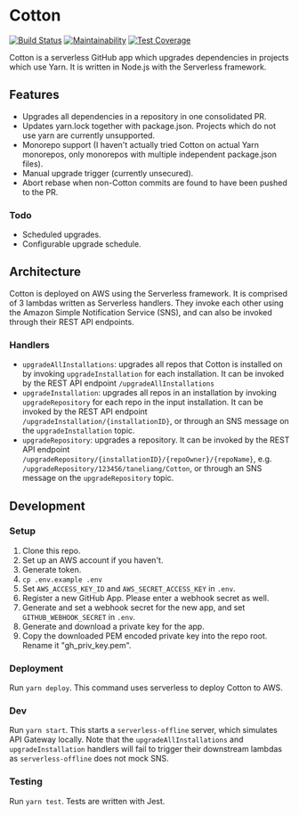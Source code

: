 # Cotton

[![Build Status](https://travis-ci.org/taneliang/Cotton.svg?branch=master)](https://travis-ci.org/taneliang/Cotton)
[![Maintainability](https://api.codeclimate.com/v1/badges/2bf75602f99c176b6456/maintainability)](https://codeclimate.com/github/taneliang/Cotton/maintainability)
[![Test Coverage](https://api.codeclimate.com/v1/badges/2bf75602f99c176b6456/test_coverage)](https://codeclimate.com/github/taneliang/Cotton/test_coverage)

Cotton is a serverless GitHub app which upgrades dependencies in projects which use Yarn. It is written in Node.js with the Serverless framework.

## Features

- Upgrades all dependencies in a repository in one consolidated PR.
- Updates yarn.lock together with package.json. Projects which do not use yarn are currently unsupported.
- Monorepo support (I haven't actually tried Cotton on actual Yarn monorepos, only monorepos with multiple independent package.json files).
- Manual upgrade trigger (currently unsecured).
- Abort rebase when non-Cotton commits are found to have been pushed to the PR.

### Todo

- Scheduled upgrades.
- Configurable upgrade schedule.

## Architecture

Cotton is deployed on AWS using the Serverless framework. It is comprised of 3 lambdas written as Serverless handlers. They invoke each other using the Amazon Simple Notification Service (SNS), and can also be invoked through their REST API endpoints.

### Handlers

- `upgradeAllInstallations`: upgrades all repos that Cotton is installed on by invoking `upgradeInstallation` for each installation. It can be invoked by the REST API endpoint `/upgradeAllInstallations`
- `upgradeInstallation`: upgrades all repos in an installation by invoking `upgradeRepository` for each repo in the input installation. It can be invoked by the REST API endpoint `/upgradeInstallation/{installationID}`, or through an SNS message on the `upgradeInstallation` topic.
- `upgradeRepository`: upgrades a repository. It can be invoked by the REST API endpoint `/upgradeRepository/{installationID}/{repoOwner}/{repoName}`, e.g. `/upgradeRepository/123456/taneliang/Cotton`, or through an SNS message on the `upgradeRepository` topic.

## Development

### Setup

1. Clone this repo.
2. Set up an AWS account if you haven't.
3. Generate token.
4. `cp .env.example .env`
5. Set `AWS_ACCESS_KEY_ID` and `AWS_SECRET_ACCESS_KEY` in `.env`.
6. Register a new GitHub App. Please enter a webhook secret as well.
7. Generate and set a webhook secret for the new app, and set `GITHUB_WEBHOOK_SECRET` in `.env`.
8. Generate and download a private key for the app.
9. Copy the downloaded PEM encoded private key into the repo root. Rename it "gh_priv_key.pem".

### Deployment

Run `yarn deploy`. This command uses serverless to deploy Cotton to AWS.

### Dev

Run `yarn start`. This starts a `serverless-offline` server, which simulates API Gateway locally. Note that the `upgradeAllInstallations` and `upgradeInstallation` handlers will fail to trigger their downstream lambdas as `serverless-offline` does not mock SNS.

### Testing

Run `yarn test`. Tests are written with Jest.
